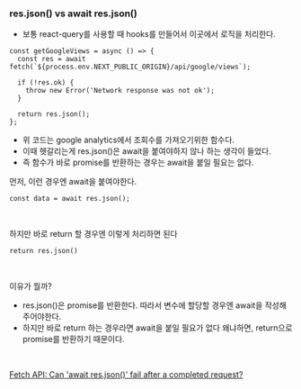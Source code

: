 ### res.json() vs await res.json()

- 보통 react-query를 사용할 때 hooks를 만들어서 이곳에서 로직을 처리한다.

```TSX
const getGoogleViews = async () => {
  const res = await fetch(`${process.env.NEXT_PUBLIC_ORIGIN}/api/google/views`);

  if (!res.ok) {
    throw new Error('Network response was not ok');
  }

  return res.json();
};
```

- 위 코드는 google analytics에서 조회수를 가져오기위한 함수다.
- 이때 헷갈리는게 res.json()은 await을 붙여야하지 않나 하는 생각이 들었다.
- 즉 함수가 바로 promise를 반환하는 경우는 await을 붙일 필요는 없다.
  <br>

먼저, 이런 경우엔 await을 붙여야한다.

```
const data = await res.json();
```

<br>

하지만 바로 return 할 경우엔 이렇게 처리하면 된다

```
return res.json()
```

<br>

이유가 뭘까?

- res.json()은 promise를 반환한다. 따라서 변수에 할당할 경우엔 await을 작성해주어야한다.
- 하지만 바로 return 하는 경우라면 await을 붙일 필요가 없다 왜냐하면, return으로 promise를 반환하기 때문이다.

<br>

[Fetch API: Can 'await res.json()' fail after a completed request?](https://stackoverflow.com/questions/59728992/fetch-api-can-await-res-json-fail-after-a-completed-request)

